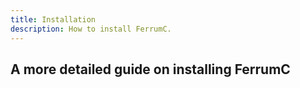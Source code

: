 ```yaml
---
title: Installation
description: How to install FerrumC.
---
```


## A more detailed guide on installing FerrumC

